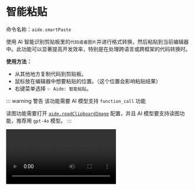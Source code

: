 # 智能粘贴

命令名称：`aide.smartPaste`

使用 AI 智能识别剪贴板里的`代码或者图片`并进行格式转换，然后粘贴到当前编辑器中。此功能可以显著提高开发效率，特别是在处理跨语言或跨框架的代码转换时。

**使用方法：**

- 从其他地方复制代码到剪贴板。
- 鼠标放在编辑器中想要粘贴的位置。（这个位置会影响粘贴结果）
- 右键菜单选择 `✨ Aide: 智能粘贴`。

::: warning 警告
该功能需要 AI 模型支持 `function_call` 功能

读图功能需要打开 [`aide.readClipboardImage`](../configuration/read-clipboard-image.md) 配置，并且 AI 模型要支持读图功能，推荐用 `gpt-4o` 模型。
:::

<Video src="/videos/aide-smart-paste.mp4"/>

::: tip 提示

`Aide` 会智能洞察你的内心，自动识别并进行转换，无需额外配置。例如：

- 如果你复制了一个设计稿截图，然后智能粘贴到 `vue/react/flutter` 代码中，`Aide` 会自动将其转换成对应的 `UI` 代码。(此功能需要打开 [`aide.readClipboardImage`](../configuration/read-clipboard-image.md) 配置)

- 如果你复制了一个数据库设计图，然后智能粘贴到 `SQL` 文件中，`Aide` 会自动将其转换成对应的 `SQL` 代码。

- 如果你复制了一个 `JSON` 粘贴到 `TypeScript` 文件里，`Aide` 会自动将其转换成 `TypeScript` 类型定义。

- 如果你复制了 `Tailwind CSS` 代码粘贴到 `Flutter Dart` 文件里，它会自动转换成 `Flutter Widget`。

- 你也可以复制一个 `Python` 函数粘贴到 `Rust` 文件里，`Aide` 会自动将其转换成 `Rust` 函数。

当然，它功能远不止于此，你可以自行探索更多的用途。

:::

**使用示例：**

- **从 `JSON` 到 `TypeScript` 类型**

假设你有以下的 `JSON` 数据：

```json
{
  "name": "John",
  "age": 30,
  "isAdmin": true
}
```

将其复制到剪贴板，然后在 `TypeScript` 文件中使用 `智能粘贴` 功能，`Aide` 会自动将其转换为 `TypeScript` 类型定义：

```typescript
type User = {
  name: string
  age: number
  isAdmin: boolean
}
```

- **从 `Tailwind CSS` 到 `Flutter Widget`**

假设你有以下的 `Tailwind CSS` 代码：

```html
<div class="bg-blue-500 text-white p-4">Hello, World!</div>
```

将其复制到剪贴板，然后在 `Flutter Dart` 文件中使用 `智能粘贴` 功能，`Aide` 会自动将其转换为 `Flutter Widget`：

```dart
Container(
  color: Colors.blue,
  padding: EdgeInsets.all(16),
  child: Text(
    'Hello, World!',
    style: TextStyle(color: Colors.white),
  ),
)
```
